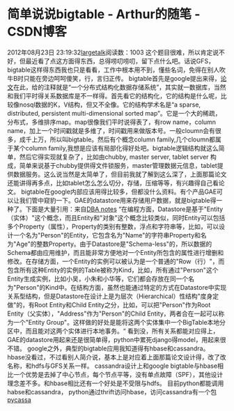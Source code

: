# 简单说说bigtable - Arthur的随笔 - CSDN博客
2012年08月23日 23:19:32[largetalk](https://me.csdn.net/largetalk)阅读数：1003
这个题目很难，所以肯定说不好，但最近看了点这方面得东西，总得唠叨唠叨，留下点什么吧。话说GFS，bigtable这样得东西我也只是看看，工作中根本用不到，懂些名词，免得在别人吹牛B时只能在旁边呵呵傻笑，行，言归正传。
bigtable首先是google提出来得，[论文](http://static.googleusercontent.com/external_content/untrusted_dlcp/research.google.com/zh-CN//archive/bigtable-osdi06.pdf)在此，给的注释就是“一个分布式结构化数据存储系统”，其实就一数据库，当然和我们平时得关系数据库是不一样得。首先看它的结构化，它的结构是什么呢，比较像nosql数据的K，V结构，但又不全像。它的结构学术名是“a
 sparse, distributed, persistent multi-dimensional sorted map”。它是一个大的稀疏，分布式，多维排序map。map很像我们平时说得表了，有row name，column name，加上一个时间戳就是多维了，时间戳用来做版本号。一般cloumn会有很多，成千上万，所以叫bigtable。然后有个概念column family,几个cloumn都属于某个column family,我想是应该有局部化得好处吧。bigtable逻辑结构就这么简单，然后它得实现就复杂了，比如由chubby,
 master server, tablet server 构成，简单来说基于chubby提供得文件锁服务，master管理数据元信息，tablet提供数据服务。这么说当然是太简单了，但目前我就了解到这么深了，上面那篇论文还能讲得再多点，比如tablet怎么怎么切分，存储，压缩等等，有兴趣得自己看论文。
bigtable在google内部应该用得比较多，但都没什么资料。有个产品GAE可以让我们管中窥豹一下。GAE的datastore用来存储用户数据，就是bigtable得一种了。下面是大量引用：来自[DBA notes](http://www.dbanotes.net/arch/google_app_engine-datastore.html)
“在编程方面，Datastore是基于"Entity（实体）"这个概念，而且Entity和"对象"这个概念比较类似，同时Entity可以包括多个Property（属性），Property的类别有整数，浮点和字符串等，比如，可以设计一个名为"Person"的Entity，它包含名为"Name"的字符串Property和名为"Age"的整数Property。由于Datastore是"Schema-less"的，所以数据的Schema都由应用维护，而且能非常方便地对一个Entity所包含的属性进行增删和修改。在存储方面，一个Entity的实例可以被认为是一个普通的"Row（行）"，而包含所有这种Entity的实例的Table被称为Kind，比如，所有通过"Person"这个Entity生成实例，比如小吴，小朱和小华等，它们都会存放在同一个名为"Person"的Kind中。在结构方面，虽然也能通过特定的方式在Datastore中实现关系型结构，但是Datastore在设计上是为层次（Hierarchical）性结构"度身定做"的，有Root
 Entity和Child Entity之分，比如，可以把"Person"作为Root Entity（父实体），"Address"作为"Person"的Child Entity，两者合在一起可以称为一个"Entity Group"。这样做的好处是能将这两个实体集中一个BigTable本地分区中，而且能对这两个实体进行本地事务。“
看到没，所有关系都能对应得上，GAE的datastore用起来还是很简单得，python中累死django得model，用起来很不错。
google之外，典型的bigtable应用我知道得有hbase和cassandra。hbase没看过，不过看别人简介说，基本上是对应着上面那篇论文设计得，改了改名称，和hdfs与GFS关系一样。
cassandra设计上和google bigtable与hbase相比一个优势是去掉了中心节点，每个节点平等，没有单点故障（SPF），其他设计理念差不多。和hbase相比还有一个好处是不受限与hdfs。
目前python都能调用habse和cassandra， python通过thrift访问hbase，访问cassandra有一个包[pycassa](http://pycassa.github.com/pycassa/)
